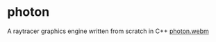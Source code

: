 # photon
A raytracer graphics engine written from scratch in C++
[photon.webm](https://github.com/user-attachments/assets/49e43c9a-b96a-4680-9145-738d19550692)
